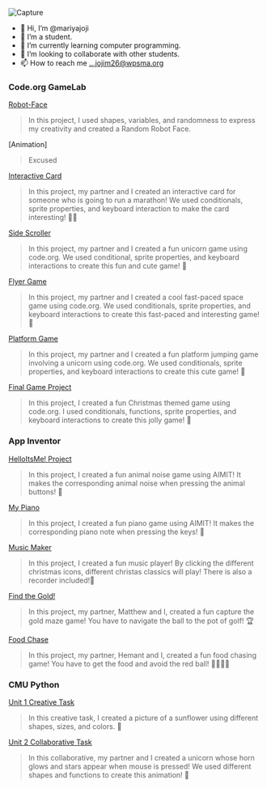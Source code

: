 ![Capture](https://github.com/mariyajoji/mariyajoji/assets/146843830/a371c9e1-193d-4742-bf5d-f06ba4b40b0a)

- 👋 Hi, I’m @mariyajoji
- 👀 I’m a student.
- 🌱 I’m currently learning computer programming. 
- 💞️ I’m looking to collaborate with other students.
- 📫 How to reach me ...jojim26@wpsma.org

### Code.org GameLab 

[Robot-Face](https://mariyajoji.github.io/Robot-Face/)
>In this project, I used shapes, variables, and randomness to express my creativity and created a Random Robot Face.

[Animation]
>Excused

[Interactive Card](https://studio.code.org/projects/gamelab/3-Zz-5IipWn8F3g0QEs1UWCXgaqDxf1xXwwYo846HYQ/)
>In this project, my partner and I created an interactive card for someone who is going to run a marathon! We used conditionals, sprite properties, and keyboard interaction to make the card interesting! 🏃‍♂️

[Side Scroller](https://studio.code.org/projects/gamelab/AX_RYeTWfZvK_srDEFhY6UFnO8Ha5jvWae1XYMq4elE)
>In this project, my partner and I created a fun unicorn game using code.org. We used conditional, sprite properties, and keyboard interactions to create this fun and cute game! 💟

[Flyer Game](https://studio.code.org/projects/gamelab/xgF-kIbRko6TKXyLD9ihVOXpOLjZZyhZbZeaoIpD3Po/view)
>In this project, my partner and I created a cool fast-paced space game using code.org. We used conditionals, sprite properties, and keyboard interactions to create this fast-paced and interesting game! 👾

[Platform Game](https://studio.code.org/projects/gamelab/qWjKkwxvz5fPvt1G-k95DCf-L9nfRGNaERd97Ov_cOc/)
>In this project, my partner and I created a fun platform jumping game involving a unicorn using code.org. We used conditionals, sprite properties, and keyboard interactions to create this cute game! 🦄

[Final Game Project](https://studio.code.org/projects/gamelab/A1GAK88LKrrDPe_yhuWdHRwh8dTq9GCN7JIc04vQfhI)
>In this project, I created a fun Christmas themed game using code.org. I used conditionals, functions, sprite properties, and keyboard interactions to create this jolly game! 🦌

### App Inventor

[HelloItsMe! Project](https://gallery.appinventor.mit.edu/?galleryid=3b09ea79-7666-4ac3-8afa-98dc76ba947d)
>In this project, I created a fun animal noise game using AIMIT! It makes the corresponding animal noise when pressing the animal buttons! 🦁

[My Piano](https://gallery.appinventor.mit.edu/?galleryid=08e818f5-ff87-45dd-9611-a658fdd64c62)
>In this project, I created a fun piano game using AIMIT! It makes the corresponding piano note when pressing the keys! 🎵

[Music Maker](https://gallery.appinventor.mit.edu/?galleryid=4f4e2f34-cfa0-479d-afde-97376dc01d0a)
>In this project, I created a fun music player! By clicking the different christmas icons, different christas classics will play! There is also a recorder included!🎄

[Find the Gold!](https://gallery.appinventor.mit.edu/?galleryid=1ec05cef-f3d1-4b25-b7d8-7dc8ee8cb318)
>In this project, my partner, Matthew and I, created a fun capture the gold maze game! You have to navigate the ball to the pot of golf! 🏆

[Food Chase](https://gallery.appinventor.mit.edu/?galleryid=7b66eb83-eda4-4202-b272-73c009f15817)
>In this project, my partner, Hemant and I, created a fun food chasing game! You have to get the food and avoid the red ball! 🍌🍅🥑🥦

### CMU Python

[Unit 1 Creative Task](https://academy.cs.cmu.edu/sharing/papayaWhipPanda4742)
>In this creative task, I created a picture of a sunflower using different shapes, sizes, and colors. 🌻

[Unit 2 Collaborative Task](https://academy.cs.cmu.edu/sharing/moccasinOctopus6180)
>In this collaborative, my partner and I created a unicorn whose horn glows and stars appear when mouse is pressed! We used different shapes and functions to create this animation! 🦄

